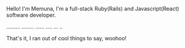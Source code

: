Hello! I'm Memuna, I'm a full-stack Ruby(Rails) and Javascript(React) software developer. 

......... 
........
......
....
...
..

That's it, I ran out of cool things to say, woohoo!
